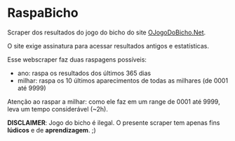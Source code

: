 # RaspaBicho

Scraper dos resultados do jogo do bicho do site [OJogoDoBicho.Net](ojogodobicho.net).

O site exige assinatura para acessar resultados antigos e estatísticas.

Esse webscraper faz duas raspagens possíveis:

- ano: raspa os resultados dos últimos 365 dias
- milhar: raspa os 10 últimos aparecimentos de todas as milhares (de 0001 até 9999)

Atenção ao raspar a milhar: como ele faz em um range de 0001 até 9999, leva um tempo considerável (~2h).

**DISCLAIMER**: Jogo do bicho é ilegal. O presente scraper tem apenas fins **lúdicos** e de **aprendizagem**. ;)
